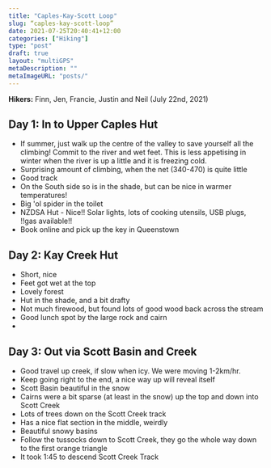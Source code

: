 ```yaml
---
title: "Caples-Kay-Scott Loop"
slug: “caples-kay-scott-loop”
date: 2021-07-25T20:40:41+12:00
categories: ["Hiking"]
type: "post"
draft: true
layout: "multiGPS"
metaDescription: ""
metaImageURL: "posts/"
---
```


<!-- NOTE: Figure syntax
<figure>
  <img src="/posts/matiri-hut-and-lake/IMG_2619.jpeg" alt="Jen next to the hydroelectric pipe."/>
  <figcaption>(📷: Finn LeSueur) Jen next to the hydroelectric pipe.</figcaption>
</figure>
-->

__Hikers:__ Finn, Jen, Francie, Justin and Neil (July 22nd, 2021)

## Day 1: In to Upper Caples Hut

<div id="Day_1_To_Upper_Caples_Hut"></div>

- If summer, just walk up the centre of the valley to save yourself all the climbing! Commit to the river and wet feet. This is less appetising in winter when the river is up a little and it is freezing cold.
- Surprising amount of climbing, when the net (340-470) is quite little
- Good track
- On the South side so is in the shade, but can be nice in warmer temperatures!
- Big 'ol spider in the toilet
- NZDSA Hut - Nice!! Solar lights, lots of cooking utensils, USB plugs, !!gas available!!
- Book online and pick up the key in Queenstown

## Day 2: Kay Creek Hut

<div id="Day_2_To_Kay_Creek_Hut"></div>

- Short, nice
- Feet got wet at the top
- Lovely forest
- Hut in the shade, and a bit drafty
- Not much firewood, but found lots of good wood back across the stream
- Good lunch spot by the large rock and cairn
- 

## Day 3: Out via Scott Basin and Creek

<div id="Day_3_Out_via_Scott_Basin_Creek"></div>

- Good travel up creek, if slow when icy. We were moving 1-2km/hr.
- Keep going right to the end, a nice way up will reveal itself
- Scott Basin beautiful in the snow
- Cairns were a bit sparse (at least in the snow) up the top and down into Scott Creek
- Lots of trees down on the Scott Creek track
- Has a nice flat section in the middle, weirdly
- Beautiful snowy basins
- Follow the tussocks down to Scott Creek, they go the whole way down to the first orange triangle
- It took 1:45 to descend Scott Creek Track
